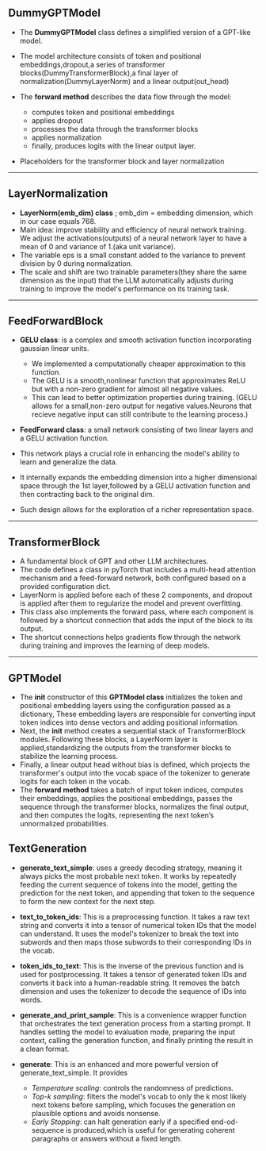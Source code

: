 ## DummyGPTModel

* The **DummyGPTModel** class defines a simplified version of a GPT-like model.

* The model architecture consists of token and positional embeddings,dropout,a series of transformer blocks(DummyTransformerBlock),a final layer of normalization(DummyLayerNorm) and a linear output(out_head)

* The **forward method** describes the data flow through the model:
    * computes token and positional embeddings
    * applies dropout
    * processes the data through the transformer blocks
    * applies normalization
    * finally, produces logits with the linear output layer.
* Placeholders for the transformer block and layer normalization

---

## LayerNormalization

* **LayerNorm(emb_dim) class** ; emb_dim = embedding dimension, which in our case equals 768.
* Main idea: improve stability and efficiency of neural network training. We adjust the activations(outputs) of a neural network layer to have a mean of 0 and variance of 1.(aka unit variance).
* The variable eps is a small constant added to the variance to prevent division by 0 during normalization.
* The scale and shift are two trainable parameters(they share the same dimension as the input) that the LLM automatically adjusts during training to improve the model's performance on its training task.

---

## FeedForwardBlock

* **GELU class**: is a complex and smooth activation function incorporating gaussian linear units.
    * We implemented a computationally cheaper approximation to this function.
    * The GELU is a smooth,nonlinear function that approximates ReLU but with a non-zero gradient for almost all negative values.
    * This can lead to better optimization properties during training. (GELU allows for a small,non-zero output for negative values.Neurons that recieve negative input can still contribute to the learning process.)

* **FeedForward class**: a small network consisting of two linear layers and a GELU activation function.
* This network plays a crucial role in enhancing the model's ability to learn and generalize the data.
* It internally expands the embedding dimension into a higher dimensional space through the 1st layer,followed by a GELU activation function and then contracting back to the original dim.
* Such design allows for the exploration of a richer representation space.

---

## TransformerBlock

* A fundamental block of GPT and other LLM architectures.
* The code defines a class in pyTorch that includes a multi-head attention mechanism and a feed-forward network, both configured based on a provided configuration dict.
* LayerNorm is applied before each of these 2 components, and dropout is applied after them to regularize the model and prevent overfitting.
* This class also implements the forward pass, where each component is followed by a shortcut connection that adds the input of the block to its output.
* The shortcut connections helps gradients flow through the network during training and improves the learning of deep models.

---

## GPTModel

* The __init__ constructor of this **GPTModel class** initializes the token and positional embedding layers using the configuration passed as a dictionary, These embedding layers are responsible for converting input token indices into dense vectors and adding positional information.
* Next, the __init__ method creates a sequential stack of TransformerBlock modules. Following these blocks, a LayerNorm layer is applied,standardizing the outputs from the transformer blocks to stabilize the learning process.
* Finally, a linear output head without bias is defined, which projects the transformer's output into the vocab space of the tokenizer to generate logits for each token in the vocab.
* The **forward method** takes a batch of input token indices, computes their embeddings, applies the positional embeddings, passes the sequence through the transformer
blocks, normalizes the final output, and then computes the logits, representing the next
token’s unnormalized probabilities.

## TextGeneration

* **generate_text_simple**: uses a greedy decoding strategy, meaning it always picks the most probable next token. It works by repeatedly feeding the current sequence of tokens into the model, getting the prediction for the next token, and appending that token to the sequence to form the new context for the next step.

* **text_to_token_ids**: This is a preprocessing function. It takes a raw text string and converts it into a tensor of numerical token IDs that the model can understand. It uses the model's tokenizer to break the text into subwords and then maps those subwords to their corresponding IDs in the vocab.

* **token_ids_to_text**: This is the inverse of the previous function and is used for postprocessing. It takes a tensor of generated token IDs and converts it back into a human-readable string. It removes the batch dimension and uses the tokenizer to decode the sequence of IDs into words.

* **generate_and_print_sample**: This is a convenience wrapper function that orchestrates the text generation process from a starting prompt. It handles setting the model to evaluation mode, preparing the input context, calling the generation function, and finally printing the result in a clean format.

* **generate**: This is an enhanced and more powerful version of generate_text_simple. It provides
    * *Temperature scaling*: controls the randomness of predictions.
    * *Top-k sampling*: filters the model's vocab to only the k most likely next tokens before sampling, which focuses the generation on plausible options and avoids nonsense.
    * *Early Stopping*: can halt generation early if a specified end-od-sequence is produced,which is useful for generating coherent paragraphs or answers without a fixed length.





